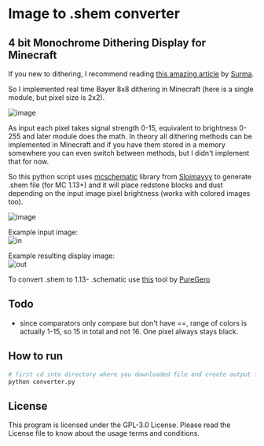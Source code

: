 # Image to .shem converter
## 4 bit Monochrome Dithering Display for Minecraft

If you new to dithering, I recommend reading [this amazing article](https://surma.dev/things/ditherpunk/) by [Surma](https://github.com/surma).

So I implemented real time Bayer 8x8 dithering in Minecraft (here is a single module, but pixel size is 2x2).  

![image](https://user-images.githubusercontent.com/103208695/199124907-8c683ab5-d1ec-4630-aaf9-d9844e9475e0.png)

As input each pixel takes signal strength 0-15, equivalent to brightness 0-255 and later module does the math. In theory all dithering methods can be implemented in Minecraft and if you have them stored in a memory somewhere you can even switch between methods, but I didn't implement that for now.

So this python script uses [mcschematic](https://github.com/Sloimayyy/mcschematic) library from [Sloimayyy](https://github.com/Sloimayyy) to generate .shem file (for MC 1.13+) and it will place redstone blocks and dust depending on the input image pixel brightness (works with colored images too).  

![image](https://user-images.githubusercontent.com/103208695/199125699-4bf534f6-bc4a-49c8-bde8-cf138cdd7ebd.png)

Example input image:  
![in](https://user-images.githubusercontent.com/103208695/199125793-9a590fe9-6cfb-4bc6-9744-d4b8b0332090.png)

Example resulting display image:  
![out](https://user-images.githubusercontent.com/103208695/199125794-17da536d-34ef-4a9c-98e7-65f6d4689684.png)

To convert .shem to 1.13- .schematic use [this](https://puregero.github.io/SchemToSchematic/) tool by [PureGero](https://github.com/PureGero)

## Todo
- since comparators only compare but don't have ==, range of colors is actually 1-15, so 15 in total and not 16. One pixel always stays black.

## How to run
```bash
# first cd into directory where you downloaded file and create output folder
python converter.py
```

## License
This program is licensed under the GPL-3.0 License. Please read the License file to know about the usage terms and conditions.
